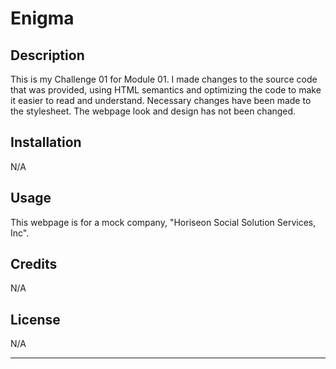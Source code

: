 # Enigma

## Description
This is my Challenge 01 for Module 01. 
I made changes to the source code that was provided, using HTML semantics and optimizing the code to make it easier to read and understand. Necessary changes have been made to the stylesheet. The webpage look and design has not been changed.



## Installation

N/A

## Usage

This webpage is for a mock company, "Horiseon Social Solution Services, Inc". 


## Credits

N/A

## License

N/A

---


